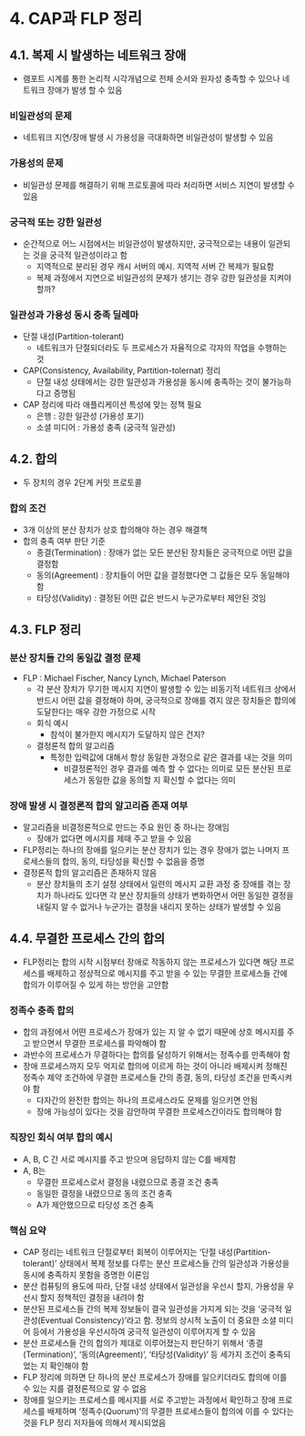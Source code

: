 # 4. CAP과 FLP 정리

## 4.1. 복제 시 발생하는 네트워크 장애

- 램포트 시계를 통한 논리적 시각개념으로 전체 순서와 원자성 충족할 수 있으나 네트워크 장애가 발생 할 수 있음

### 비일관성의 문제

- 네트워크 지연/장애 발생 시 가용성을 극대화하면 비일관성이 발생할 수 있음

### 가용성의 문제

- 비일관성 문제를 해결하기 위해 프로토콜에 따라 처리하면 서비스 지연이 발생할 수 있음

### 궁극적 또는 강한 일관성

- 순간적으로 어느 시점에서는 비일관성이 발생하지만, 궁극적으로는 내용이 일관되는 것을 궁극적 일관성이라고 함
    - 지역적으로 분리된 경우 캐시 서버의 예시. 지역적 서버 간 복제가 필요함
    - 복제 과정에서 지연으로 비일관성의 문제가 생기는 경우 강한 일관성을 지켜야 할까?

### 일관성과 가용성 동시 충족 딜레마

- 단절 내성(Partition-tolerant)
    - 네트워크가 단절되더라도 두 프로세스가 자율적으로 각자의 작업을 수행하는 것
- CAP(Consistency, Availability, Partition-tolernat) 정리
    - 단절 내성 상태에서는 강한 일관성과 가용성을 동시에 충족하는 것이 불가능하다고 증명됨
- CAP 정리에 따라 애플리케이션 특성에 맞는 정책 필요
    - 은행 : 강한 일관성 (가용성 포기)
    - 소셜 미디어 : 가용성 충족 (궁극적 일관성)

## 4.2. 합의

- 두 장치의 경우 2단계 커밋 프로토콜

### 합의 조건

- 3개 이상의 분산 장치가 상호 합의해야 하는 경우 해결책
- 합의 충족 여부 판단 기준
    - 종결(Termination) : 장애가 없는 모든 분산된 장치들은 궁극적으로 어떤 값을 결정함
    - 동의(Agreement) : 장치들이 어떤 값을 결정했다면 그 값들은 모두 동일해야 함
    - 타당성(Validity) : 결정된 어떤 값은 반드시 누군가로부터 제안된 것임

## 4.3. FLP 정리

### 분산 장치들 간의 동일값 결정 문제

- FLP : Michael Fischer, Nancy Lynch, Michael Paterson
    - 각 분산 장치가 무기한 메시지 지연이 발생할 수 있는 비동기적 네트워크 상에서 반드시 어떤 값을 결정해야 하며, 궁극적으로 장애를 겪지 않은 장치들은 합의에 도달한다는 매우 강한 가정으로 시작
    - 회식 예시
        - 참석이 불가한지 메시지가 도달하지 않은 건지?
    - 결정론적 합의 알고리즘
        - 특정한 입력값에 대해서 항상 동일한 과정으로 같은 결과를 내는 것을 의미
            - 비결정론적인 경우 결과를 예측 할 수 없다는 의미로 모든 분산된 프로세스가 동일한 값을 동의할 지 확신할 수 없다는 의미

### 장애 발생 시 결정론적 합의 알고리즘 존재 여부

- 알고리즘을 비결정론적으로 만드는 주요 원인 중 하나는 장애임
    - 장애가 없다면 메시지를 제때 주고 받을 수 있음
- FLP정리는 하나의 장애를 일으키는 분산 장치가 있는 경우 장애가 없는 나머지 프로세스들의 합의, 동의, 타당성을 확신할 수 없음을 증명
- 결정론적 합의 알고리즘은 존재하지 않음
    - 분산 장치들의 초기 설정 상태에서 일련의 메시지 교환 과정 중 장애를 겪는 장치가 하나라도 있다면 각 분산 장치들의 상태가 변화하면서 어떤 동일한 결정을 내릴지 알 수 없거나 누군가는 결정을 내리지 못하는 상태가 발생할 수 있음

## 4.4. 무결한 프로세스 간의 합의

- FLP정리는 합의 시작 시점부터 장애로 작동하지 않는 프로세스가 있다면 해당 프로세스를 배제하고 정상적으로 메시지를 주고 받을 수 있는 무결한 프로세스들 간에 합의가 이루어질 수 있게 하는 방안을 고안함

### 정족수 충족 합의

- 합의 과정에서 어떤 프로세스가 장애가 있는 지 알 수 없기 때문에 상호 메시지를 주고 받으면서 무결한 프로세스를 파악해야 함
- 과반수의 프로세스가 무결하다는 합의를 달성하기 위해서는 정족수를 만족해야 함
- 장애 프로세스까지 모두 억지로 합의에 이르게 하는 것이 아니라 배제시켜 정해진 정족수 제약 조건하에 무결한 프로세스들 간의 종결, 동의, 타당성 조건을 만족시켜야 함
    - 다자간의 완전한 합의는 하나의 프로세스라도 문제를 일으키면 안됨
    - 장애 가능성이 있다는 것을 감안하여 무결한 프로세스간이라도 합의해야 함

### 직장인 회식 여부 합의 예시

- A, B, C 간 서로 메시지를 주고 받으며 응답하지 않는 C를 배제함
- A, B는
    - 무결한 프로세스로서 결정을 내렸으므로 종결 조건 충족
    - 동일한 결정을 내렸으므로 동의 조건 충족
    - A가 제안했으므로 타당성 조건 충족

### 핵심 요약

- CAP 정리는 네트워크 단절로부터 회복이 이루어지는 ‘단절 내성(Partition-tolerant)’ 상태에서 복제 정보를 다루는 분산 프로세스들 간의 일관성과 가용성을 동시에 충족하지 못함을 증명한 이론임
- 분산 컴퓨팅의 용도에 따라, 단절 내성 상태에서 일관성을 우선시 할지, 가용성을 우선시 할지 정책적인 결정을 내려야 함
- 분산된 프로세스들 간의 복제 정보들이 결국 일관성을 가지게 되는 것을 ‘궁극적 일관성(Eventual Consistency)’라고 함. 정보의 상시적 노출이 더 중요한 소셜 미디어 등에서 가용성을 우선시하여 궁극적 일관성이 이루어지게 할 수 있음
- 분산 프로세스들 간의 합의가 제대로 이루어졌는지 판단하기 위해서 ‘종결(Termination)’, ‘동의(Agreement)’, ‘타당성(Validity)’ 등 세가지 조건이 충족되었는 지 확인해야 함
- FLP 정리에 의하면 단 하나의 분산 프로세스가 장애를 일으키더라도 합의에 이를 수 있는 지를 결정론적으로 알 수 없음
- 장애를 일으키는 프로세스를 메시지를 서로 주고받는 과정에서 확인하고 장애 프로세스를 배제하며 ‘정족수(Quorum)’의 무결한 프로세스들이 합의에 이를 수 있다는 것을 FLP 정리 저자들에 의해서 제시되었음
